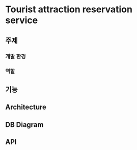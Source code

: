 # Tourist attraction reservation service


## 주제


### 개발 환경


### 역할


## 기능


## Architecture 


## DB Diagram


## API

